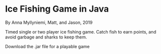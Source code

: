 # Ice Fishing Game in Java
By Anna Myllyniemi, Matt, and Jason, 2019

Timed single or two player ice fishing game. Catch fish to earn points, and avoid garbage and sharks to keep them. 

Download the .jar file for a playable game

